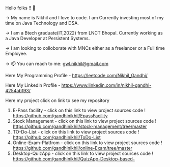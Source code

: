  Hello folks !! 👋

-> My name is Nikhil and I love to code. I am Currently investing most of my time on Java Technology and DSA.

-> I am a Btech graduate(IT,2022) from LNCT Bhopal. Currently working as a Java Developer at Persistent Systems.

-> I am looking to colloborate with MNCs either as a freelancer or a Full time Employee.

-> 📫 You can reach to me: gwl.nikhil@gmail.com
  
  Here My Programming Profile - https://leetcode.com/Nikhil_Gandhi/
  
  Here My Linkedin Profile - https://www.linkedin.com/in/nikhil-gandhi-4254ab193/
  
  
  Here my project click on link to see my repository
  1. E-Pass facility - click on this link to view project sources code ! https://github.com/gandhinikhil/EpassFacility
  2. Stock Management - click on this link to view project sources code ! https://github.com/gandhinikhil/stock-management/tree/master
  3. TO-Do-List - click on this link to view project sources code ! https://github.com/gandhinikhil/ToDo-List
  4. Online-Exam-Platfrom - click on this link to view project sources code ! https://github.com/gandhinikhil/online-Exam/tree/master
  5. Desktop-QuizApp - click on this link to view project sources code ! https://github.com/gandhinikhil/QuizApp-Desktop-based-
